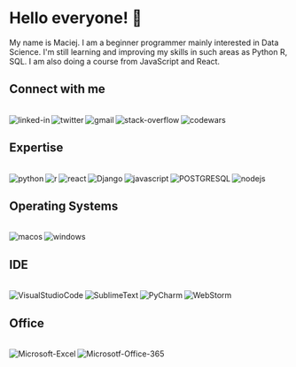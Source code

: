 # Hello everyone! 👋

<!--
**maciejrum/maciejrum** is a ✨ _special_ ✨ repository because its `README.md` (this file) appears on your GitHub profile.

Here are some ideas to get you started:

- 🔭 I’m currently working on ...
- 🌱 I’m currently learning ...
- 👯 I’m looking to collaborate on ...
- 🤔 I’m looking for help with ...
- 💬 Ask me about ...
- 📫 How to reach me: ...
- 😄 Pronouns: ...
- ⚡ Fun fact: ...
<img align="left" alt="bootstrap" src="https://img.shields.io/badge/Bootstrap-563D7C?style=for-the-badge&logo=bootstrap&logoColor=white" />

<img align="left" alt="html5" src="https://img.shields.io/badge/HTML5-E34F26?style=for-the-badge&logo=html5&logoColor=white" /><img align="left" alt="css3" src="https://img.shields.io/badge/CSS3-1572B6?style=for-the-badge&logo=css3&logoColor=white" /> 

-->
My name is Maciej. I am a beginner programmer mainly interested in Data Science. I'm still learning and improving my skills in such areas as Python R, SQL. I am also doing a course from JavaScript and React.


## Connect with me
<br>[<img align="left" alt="linked-in" src="https://img.shields.io/badge/linkedin-%230077B5.svg?&style=for-the-badge&logo=linkedin&logoColor=white" />](https://www.linkedin.com/in/maciejrumian/)
[<img align="left" alt="twitter" src="https://img.shields.io/badge/twitter-%231DA1F2.svg?&style=for-the-badge&logo=twitter&logoColor=white" />](https://twitter.com/maciejrumian2)
[<img align="left" alt="gmail" src="https://img.shields.io/badge/Gmail-D14836?style=for-the-badge&logo=gmail&logoColor=white" />](@gmail.com)
[<img align="left" alt="stack-overflow" src="https://img.shields.io/badge/stack%20overflow-FE7A16?logo=stack-overflow&logoColor=white&style=for-the-badge" />](https://stackoverflow.com/users/17448927/maciejrum)
[<img align="left" alt="codewars" src="https://img.shields.io/badge/Codewars-B1361E?style=for-the-badge&logo=codewars&logoColor=grey" />](https://www.codewars.com/users/maciejrum)<br>



## Expertise
<br><img align="left" alt="python" src="https://img.shields.io/badge/Python-FFD43B?style=for-the-badge&logo=python&logoColor=blue" />
<img align="left" alt="r" src="https://img.shields.io/badge/R-276DC3?style=for-the-badge&logo=r&logoColor=white" />
<img align="left" alt="react" src="https://img.shields.io/badge/react%20-%2320232a.svg?&style=for-the-badge&logo=react&logoColor=%2361DAFB" />
<img align="left" alt="Django" src="https://img.shields.io/badge/Django-092E20?style=for-the-badge&logo=django&logoColor=green" />
<img align="left" alt="javascript" src="https://img.shields.io/badge/JavaScript-F7DF1E?style=for-the-badge&logo=javascript&logoColor=black" />
<img align="left" alt="POSTGRESQL" src="https://img.shields.io/badge/PostgreSQL-316192?style=for-the-badge&logo=postgresql&logoColor=white" />
<img align="left" alt="nodejs" src="https://img.shields.io/badge/node.js%20-%2343853D.svg?&style=for-the-badge&logo=node.js&logoColor=white" />
<br>


## Operating Systems
<br><img align="left" alt="macos" src="https://img.shields.io/badge/iOS-000000?style=for-the-badge&logo=ios&logoColor=white" />
<img align="left" alt="windows" src="https://img.shields.io/badge/Windows-0078D6?style=for-the-badge&logo=windows&logoColor=white" /><br>

## IDE
<br><img align="left" alt="VisualStudioCode" src="https://img.shields.io/badge/VSCode-0078D4?style=for-the-badge&logo=visual%20studio%20code&logoColor=white" /><img align="left" alt="SublimeText" src="https://img.shields.io/badge/sublime_text-%23575757.svg?&style=for-the-badge&logo=sublime-text&logoColor=important" />
<img align="left" alt="PyCharm" src="https://img.shields.io/badge/PyCharm-000000.svg?&style=for-the-badge&logo=PyCharm&logoColor=yellow" />
<img align="left" alt="WebStorm" src="https://img.shields.io/badge/WebStorm-000000?style=for-the-badge&logo=WebStorm&logoColor=blue" /><br>

## Office

<br><img align="left" alt="Microsoft-Excel" src="https://img.shields.io/badge/Microsoft_Excel-217346?style=for-the-badge&logo=microsoft-excel&logoColor=white" />
<img align="left" alt="Microsotf-Office-365" src="https://img.shields.io/badge/Microsoft_Office-D83B01?style=for-the-badge&logo=microsoft-office&logoColor=white" /><br>
